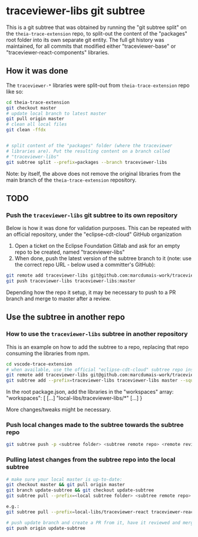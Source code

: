 # traceviewer-libs git subtree

This is a git subtree that was obtained by running the "git subtree split" on the `theia-trace-extension` repo, to split-out the content of the "packages" root folder into its own separate git entity. The full git history was maintained, for all commits that modified either "traceviewer-base" or "traceviewer-react-components" libraries. 

## How it was done

The `traceviewer-*` libraries were split-out from `theia-trace-extension` repo like so:

```bash
cd theia-trace-extension
git checkout master
# update local branch to latest master
git pull origin master
# clean all local files
git clean -ffdx


# split content of the "packages" folder (where the traceviewer
# libraries are). Put the resulting content on a branch called 
# "traceviewer-libs"
git subtree split --prefix=packages --branch traceviewer-libs

```

Note: by itself, the above does not remove the original libraries from the main branch of the `theia-trace-extension` repository. 

## TODO

### Push the `traceviewer-libs` git subtree to its own repository

Below is how it was done for validation purposes. This can be repeated with an official repository, under the "eclipse-cdt-cloud" GitHub organization

1) Open a ticket on the Eclipse Foundation Gitlab and ask for an empty repo to be created, named "traceviewer-libs"
2) When done, push the latest version of the subtree branch to it (note: use the correct repo URL - below used a committer's GitHub):

```bash
git remote add traceviewer-libs git@github.com:marcdumais-work/traceviewer-libs.git
git push traceviewer-libs traceviewer-libs:master

```

Depending how the repo it setup, it may be necessary to push to a PR branch and merge to master after a review.

## Use the subtree in another repo

### How to use the `traceviewer-libs` subtree in another repository

This is an example on how to add the subtree to a repo, replacing that repo consuming the
libraries from npm. 

```bash
cd vscode-trace-extension
# when available, use the official "eclipse-cdt-cloud" subtree repo instead
git remote add traceviewer-libs git@github.com:marcdumais-work/traceviewer-libs.git
git subtree add --prefix=traceviewer-libs traceviewer-libs master --squash

```

In the root package.json, add the libraries in the "workspaces" array:
"workspaces": [
    [...]
    "local-libs/traceviewer-libs/*"
    [...]
}

More changes/tweaks might be necessary.


### Push local changes made to the subtree towards the subtree repo

```bash
git subtree push -p <subtree folder> <subtree remote repo> <remote review branch>

```

### Pulling latest changes from the subtree repo into the local subtree

```bash
# make sure your local master is up-to-date:
git checkout master && git pull origin master
git branch update-subtree && git checkout update-subtree
git subtree pull --prefix=<local subtree folder> <subtree remote repo> master --squash

e.g.: 
git subtree pull --prefix=local-libs/traceviewer-react traceviewer-react master --squash

# push update branch and create a PR from it, have it reviewed and merged ASAP:
git push origin update-subtree

```


